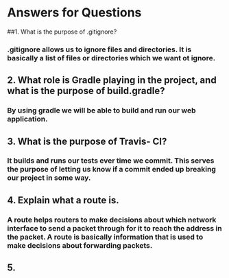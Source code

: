 # Answers for Questions

##1. What is the purpose of .gitignore?
### .gitignore allows us to ignore files and directories. It is basically a list of files or directories which we want ot ignore.



## 2. What role is Gradle playing in the project, and what is the purpose of build.gradle?
### By using gradle we will be able to build and run our web application.



## 3. What is the purpose of Travis- CI?
### It builds and runs our tests ever time we commit. This serves the purpose of letting us know if a commit ended up breaking our project in some way.


## 4. Explain what a route is.
###  A route helps routers to make decisions about which network interface to send a packet through for it to reach the address in the packet. A route is basically information that is used to make decisions about forwarding packets.



## 5.
